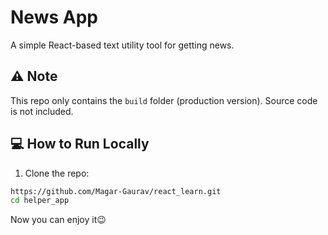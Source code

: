 # News App

A simple React-based text utility tool for getting  news.

## ⚠️ Note

This repo only contains the `build` folder (production version). Source code is not included.

## 💻 How to Run Locally

1. Clone the repo:

```bash
https://github.com/Magar-Gaurav/react_learn.git
cd helper_app

```
Now you can enjoy it😉
